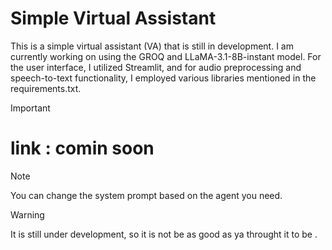 # Simple Virtual Assistant
This is a simple virtual assistant (VA) that is still in development. I am currently working on using the GROQ and LLaMA-3.1-8B-instant model. For the user interface, I utilized Streamlit, and for audio preprocessing and speech-to-text functionality, I employed various libraries mentioned in the requirements.txt.

> [!IMPORTANT]  
> # link : comin soon

> [!NOTE]
> You can change the system prompt based on the agent you need.

> [!WARNING]
> It is still under development, so it is not be as good as ya throught it to be .

